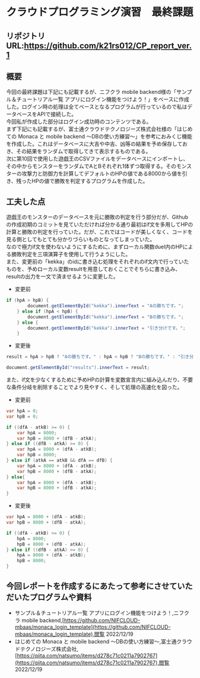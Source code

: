 # クラウドプログラミング演習　最終課題
## リポジトリURL:https://github.com/k21rs012/CP_report_ver.1

## 概要
今回の最終課題は下記にも記載するが、ニフクラ mobile backend様の「サンプル＆チュートリアル一覧 アプリにログイン機能をつけよう！」をベースに作成した。ログイン時の処理は全てベースとなるプログラムが行っているので私はデータベースをAPIで接続した。  
今回私が作成した部分はログイン成功時のコンテンツである。  
まず下記にも記載するが、富士通クラウドテクノロジーズ株式会社様の「はじめての Monaca と mobile backend ～DBの使い方練習～」を参考におみくじ機能を作成した。これはデータベースに大吉や中吉、凶等の結果を予め保存しておき、その結果をランダムで取得してきて表示するものである。  
次に第10回で使用した遊戯王のCSVファイルをデータベースにインポートし、その中からモンスターをランダムでAとBそれぞれ1体ずつ取得する。そのモンスターの攻撃力と防御力を計算してデフォルトのHPの値である8000から値を引き、残ったHPの値で勝敗を判定するプログラムを作成した。
## 工夫した点
遊戯王のモンスターのデータベースを元に勝敗の判定を行う部分だが、Githubの作成初期のコミットを見ていただければ分かる通り最初はif文を多用してHPの計算と勝敗の判定を行っていた。だが、これではコードが美しくなく、コードを見る側としてもとても分かりづらいものとなってしまっていた。  
なので極力if文を使わないようにするために、まずローカル関数duel内のHPによる勝敗判定を三項演算子を使用して行うようにした。  
また、変更前の「kekka」のidに書き込む処理をそれぞれのif文内で行っていたものを、予めローカル変数resultを用意しておくことでそちらに書き込み、resultの出力を一文で済ませるように変更した。
- 変更前
```java
if (hpA > hpB) {
        document.getElementById("kekka").innerText = "Aの勝ちです。";
    } else if (hpA < hpB) {
        document.getElementById("kekka").innerText = "Bの勝ちです。";
    } else {
        document.getElementById("kekka").innerText = "引き分けです。";
    }
```
- 変更後
```java
result = hpA > hpB ? "Aの勝ちです。" : hpA < hpB ? "Bの勝ちです。" : "引き分けです。";

document.getElementById("results").innerText = result;
```
また、if文を少なくするために予めHPの計算を変数宣言内に組み込んだり、不要な条件分岐を削除することでより見やすく、そして処理の高速化を図った。
- 変更前
```java
var hpA = 0;
var hpB = 0;

if ((dfA - atkB) >= 0) {
    var hpA = 8000;
    var hpB = 8000 + (dfB - atkA);
} else if ((dfB - atkA) >= 0) {
    var hpA = 8000 + (dfA - atkB);
    var hpB = 8000;
} else if (atkA == atkB && dfA == dfB) {
    var hpA = 8000 + (dfA - atkB);
    var hpB = 8000 + (dfB - atkA);
} else{
    var hpA = 8000 + (dfA - atkB);
    var hpB = 8000 + (dfB - atkA);
}
```
- 変更後
```java
var hpA = 8000 + (dfA - atkB);
var hpB = 8000 + (dfB - atkA);

if ((dfA - atkB) >= 0) {
    hpA = 8000;
    hpB = 8000 + (dfB - atkA);
} else if ((dfB - atkA) >= 0) {
    hpA = 8000 + (dfA - atkB);
    hpB = 8000;
}
```


## 今回レポートを作成するにあたって参考にさせていただいたプログラムや資料
- サンプル＆チュートリアル一覧 アプリにログイン機能をつけよう！,ニフクラ mobile backend,[https://github.com/NIFCLOUD-mbaas/monaca_login_template](https://github.com/NIFCLOUD-mbaas/monaca_login_template),閲覧 2022/12/19  
- はじめての Monaca と mobile backend ～DBの使い方練習～,富士通クラウドテクノロジーズ株式会社,[https://qiita.com/natsumo/items/d278c71c0211a7902767](https://qiita.com/natsumo/items/d278c71c0211a7902767),閲覧 2022/12/19